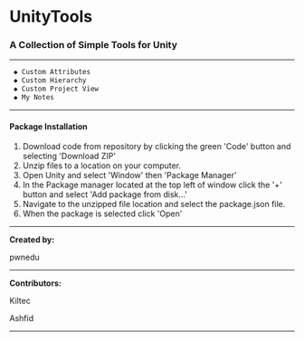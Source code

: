 # UnityTools #

### A Collection of Simple Tools for Unity ###

---

```txt
 ◆ Custom Attributes
 ◆ Custom Hierarchy
 ◆ Custom Project View
 ◆ My Notes
```

---

#### Package Installation ####

1. Download code from repository by clicking the green 'Code' button and selecting 'Download ZIP' 
2. Unzip files to a location on your computer.
3. Open Unity and select 'Window' then 'Package Manager'
4. In the Package manager located at the top left of window click the '+' button and select 'Add package from disk...'
5. Navigate to the unzipped file location and select the package.json file.
6. When the package is selected click 'Open'

---

**Created by:**

pwnedu

---

**Contributors:**

Kiltec

Ashfid

---
